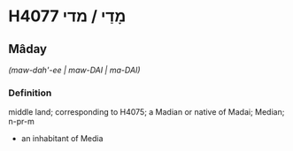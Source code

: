 # H4077 מָדַי / מדי

## Mâday

_(maw-dah'-ee | maw-DAI | ma-DAI)_

### Definition

middle land; corresponding to H4075; a Madian or native of Madai; Median; n-pr-m

- an inhabitant of Media
